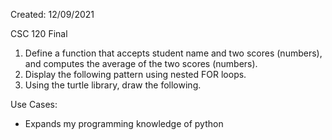 Created: 12/09/2021

CSC 120 Final
 
1. Define a function that accepts student name and two scores (numbers), and computes the average of the two scores (numbers).
2. Display the following pattern using nested FOR loops.
3. Using the turtle library, draw the following.

Use Cases:

 - Expands my programming knowledge of python
